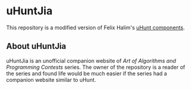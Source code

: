 uHuntJia
================

This repository is a modified version of Felix Halim's [uHunt components](https://github.com/felix-halim/uhunt-components).

About uHuntJia
--------------------
uHuntJia is an unofficial companion website of *Art of Algorithms and Programming Contests* series.
The owner of the repository is a reader of the series and found life would be much easier if the series had a companion website similar to uHunt.